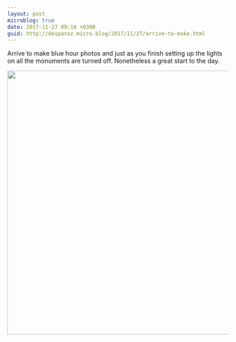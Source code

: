 ```yaml
---
layout: post
microblog: true
date: 2017-11-27 09:18 +0300
guid: http://desparoz.micro.blog/2017/11/27/arrive-to-make.html
---
```

Arrive to make blue hour photos and just as you finish setting up the lights on all the monuments are turned off. Nonetheless a great start to the day.

<img src="http://desparoz.me/uploads/2017/5077fee96f.jpg" width="600" height="600" />
